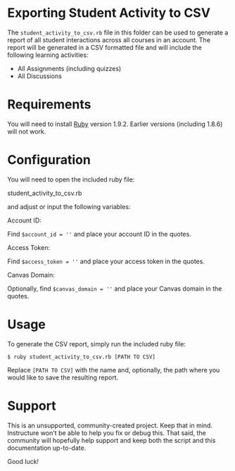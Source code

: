 Exporting Student Activity to CSV
======

The `student_activity_to_csv.rb` file in this folder can be
used to generate a report of all student interactions across
all courses in an account. The report will be generated in a
CSV formatted file and will include the following learning
activities:

* All Assignments (including quizzes)
* All Discussions

Requirements
======

You will need to install [Ruby](http://ruby-lang.org) version 1.9.2.
Earlier versions (including 1.8.6) will not work.

Configuration
======

You will need to open the included ruby file:

student_activity_to_csv.rb

and adjust or input the following variables:

Account ID:

Find `$account_id = ''` and place your account ID in the quotes.

Access Token:

Find `$access_token = ''` and place your access token in the
quotes.

Canvas Domain:

Optionally, find `$canvas_domain = ''` and place your Canvas
domain in the quotes.


Usage
======

To generate the CSV report, simply run the included ruby file:
```
$ ruby student_activity_to_csv.rb [PATH TO CSV]
```
Replace `[PATH TO CSV]` with the name and, optionally, the path
where you would like to save the resulting report.

Support
======

This is an unsupported, community-created project. Keep that in
mind. Instructure won't be able to help you fix or debug this.
That said, the community will hopefully help support and keep
both the script and this documentation up-to-date.

Good luck!

